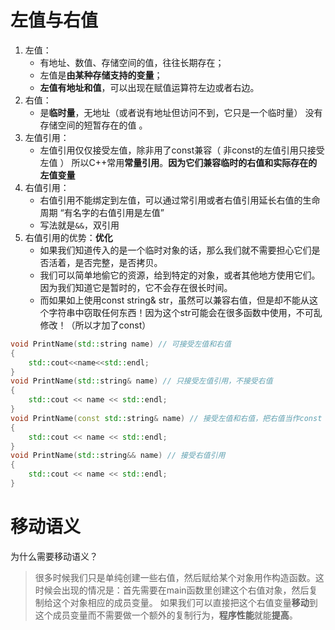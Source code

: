# 左值与右值
1. 左值：
	- 有地址、数值、存储空间的值，往往长期存在； 
	- 左值是**由某种存储支持的变量**；
	- **左值有地址和值**，可以出现在赋值运算符左边或者右边。
2. 右值：
	- 是**临时量**，无地址（或者说有地址但访问不到，它只是一个临时量） 没有存储空间的短暂存在的值 。
3. 左值引用：
	- 左值引用仅仅接受左值，除非用了const兼容（ 非const的左值引用只接受左值 ） 所以C++常用**常量引用**。**因为它们兼容临时的右值和实际存在的左值变量**
4. 右值引用：
	- 右值引用不能绑定到左值，可以通过常引用或者右值引用延长右值的生命周期 “有名字的右值引用是左值”
	- 写法就是`&&`，双引用
5. 右值引用的优势：**优化**
	- 如果我们知道传入的是一个临时对象的话，那么我们就不需要担心它们是否活着，是否完整，是否拷贝。
	- 我们可以简单地偷它的资源，给到特定的对象，或者其他地方使用它们。因为我们知道它是暂时的，它不会存在很长时间。
	- 而如果如上使用const string& str，虽然可以兼容右值，但是却不能从这个字符串中窃取任何东西！因为这个str可能会在很多函数中使用，不可乱修改！（所以才加了const）
```cpp
void PrintName(std::string name) // 可接受左值和右值
{
    std::cout<<name<<std::endl;
}
void PrintName(std::string& name) // 只接受左值引用，不接受右值
{
    std::cout << name << std::endl;
}
void PrintName(const std::string& name) // 接受左值和右值，把右值当作const lvalue&
{
    std::cout << name << std::endl;
}
void PrintName(std::string&& name) // 接受右值引用
{
    std::cout << name << std::endl;
}
```


# 移动语义
为什么需要移动语义？
>很多时候我们只是单纯创建一些右值，然后赋给某个对象用作构造函数。这时候会出现的情况是：首先需要在main函数里创建这个右值对象，然后复制给这个对象相应的成员变量。 
>如果我们可以直接把这个右值变量**移动**到这个成员变量而不需要做一个额外的复制行为，**程序性能**就能**提高**。

